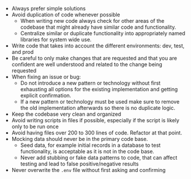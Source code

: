 * Always prefer simple solutions
* Avoid duplication of code whenever possible
    * When writing new code always check for other areas of the codebase that might already have similar code and functionality.
    * Centralize similar or duplicate functionality into appropriately named libraries for system wide use.
* Write code that takes into account the different environments: dev, test, and prod
* Be careful to only make changes that are requested and that you are confident are well understood and related to the change being requested
* When fixing an issue or bug:
    * Do not introduce a new pattern or technology without first exhausting all options for the existing implementation and getting explicit confirmation.
    * If a new pattern or technology must be used make sure to remove the old implementation afterwards so there is no duplicate logic.
* Keep the codebase very clean and organized
* Avoid writing scripts in files if possible, especially if the script is likely only to be run once
* Avoid having files over 200 to 300 lines of code. Refactor at that point.
* Mocking data should never be in the primary code base.
    * Seed data, for example initial records in a database to test functionality, is acceptable as it is not in the code base.
    * Never add stubbing or fake data patterns to code, that can affect testing and lead to false positive/negative results
* Never overwrite the `.env` file without first asking and confirming
